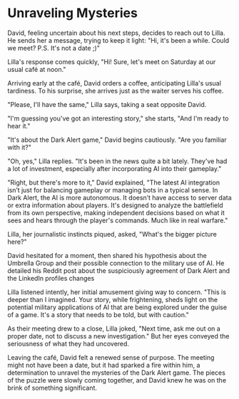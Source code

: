 # Unraveling Mysteries

David, feeling uncertain about his next steps, decides to reach out to Lilla. He sends her a message, trying to keep it light: "Hi, it's been a while. Could we meet? P.S. It's not a date ;)"

Lilla's response comes quickly, "Hi! Sure, let's meet on Saturday at our usual café at noon."

Arriving early at the café, David orders a coffee, anticipating Lilla's usual tardiness. To his surprise, she arrives just as the waiter serves his coffee.

"Please, I'll have the same," Lilla says, taking a seat opposite David.

"I'm guessing you've got an interesting story," she starts, "And I'm ready to hear it."

"It's about the Dark Alert game," David begins cautiously. "Are you familiar with it?"

"Oh, yes," Lilla replies. "It's been in the news quite a bit lately. They've had a lot of investment, especially after incorporating AI into their gameplay."

"Right, but there's more to it," David explained, "The latest AI integration isn’t just for balancing gameplay or managing bots in a typical sense. In Dark Alert, the AI is more autonomous. It doesn’t have access to server data or extra information about players. It's designed to analyze the battlefield from its own perspective, making independent decisions based on what it sees and hears through the player's commands. Much like in real warfare."

Lilla, her journalistic instincts piqued, asked, "What's the bigger picture here?"

David hesitated for a moment, then shared his hypothesis about the Umbrella Group and their possible connection to the military use of AI. He detailed his Reddit post about the suspiciously agreement of Dark Alert and the LinkedIn profiles changes

Lilla listened intently, her initial amusement giving way to concern. "This is deeper than I imagined. Your story, while frightening, sheds light on the potential military applications of AI that are being explored under the guise of a game. It's a story that needs to be told, but with caution."

As their meeting drew to a close, Lilla joked, "Next time, ask me out on a proper date, not to discuss a new investigation." But her eyes conveyed the seriousness of what they had uncovered.

Leaving the café, David felt a renewed sense of purpose. The meeting might not have been a date, but it had sparked a fire within him, a determination to unravel the mysteries of the Dark Alert game. The pieces of the puzzle were slowly coming together, and David knew he was on the brink of something significant.
